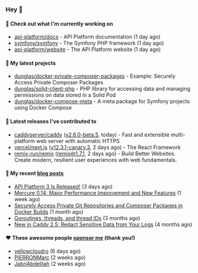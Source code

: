 ### Hey 👋

#### 👷 Check out what I'm currently working on

- [api-platform/docs](https://github.com/api-platform/docs) - API Platform documentation (1 day ago)
- [symfony/symfony](https://github.com/symfony/symfony) - The Symfony PHP framework (1 day ago)
- [api-platform/website](https://github.com/api-platform/website) - The API Platform website (1 day ago)

#### 🌱 My latest projects

- [dunglas/docker-private-composer-packages](https://github.com/dunglas/docker-private-composer-packages) - Example: Securely Access Private Composer Packages
- [dunglas/solid-client-php](https://github.com/dunglas/solid-client-php) - PHP library for accessing data and managing permissions on data stored in a Solid Pod
- [dunglas/docker-compose-meta](https://github.com/dunglas/docker-compose-meta) - A meta package for Symfony projects using Docker Compose

#### 🔭 Latest releases I've contributed to

- [caddyserver/caddy](https://github.com/caddyserver/caddy) ([v2.6.0-beta.5](https://github.com/caddyserver/caddy/releases/tag/v2.6.0-beta.5), today) - Fast and extensible multi-platform web server with automatic HTTPS
- [vercel/next.js](https://github.com/vercel/next.js) ([v12.3.1-canary.3](https://github.com/vercel/next.js/releases/tag/v12.3.1-canary.3), 2 days ago) - The React Framework
- [remix-run/remix](https://github.com/remix-run/remix) ([remix@1.7.1](https://github.com/remix-run/remix/releases/tag/remix%401.7.1), 2 days ago) - Build Better Websites. Create modern, resilient user experiences with web fundamentals.

#### 📜 My recent [blog posts](https://dunglas.fr)

- [API Platform 3 Is Released!](https://dunglas.fr/2022/09/api-platform-3-is-released/) (3 days ago)
- [Mercure 0.14: Major Performance Improvement and New Features](https://dunglas.fr/2022/09/mercure-0-14/) (1 week ago)
- [Securely Access Private Git Repositories and Composer Packages in Docker Builds](https://dunglas.fr/2022/08/securely-access-private-git-repositories-and-composer-packages-in-docker-builds/) (1 month ago)
- [Goroutines, threads, and thread IDs](https://dunglas.fr/2022/05/goroutines-threads-and-thread-ids/) (3 months ago)
- [New in Caddy 2.5: Redact Sensitive Data from Your Logs](https://dunglas.fr/2022/04/caddy-logging-security-improvements/) (4 months ago)

#### ❤️ These awesome people [sponsor me](https://github.com/sponsors/dunglas) (thank you!)

- [yellowcloudro](https://github.com/yellowcloudro) (6 days ago)
- [PIERRONMarc](https://github.com/PIERRONMarc) (2 weeks ago)
- [JabriAbdelilah](https://github.com/JabriAbdelilah) (2 weeks ago)

